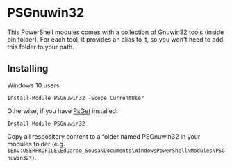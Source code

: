 # PSGnuwin32

This PowerShell modules comes with a collection of Gnuwin32 tools (inside bin folder).
For each tool, it provides an alias to it, so you won't need to add this folder to your path.

## Installing

Windows 10 users:

    Install-Module PSGnuwin32 -Scope CurrentUser

Otherwise, if you have [PsGet](http://psget.net/) installed:


    Install-Module PSGnuwin32
  
Copy all respository content to a folder named PSGnuwin32 in your modules folder (e.g. ` $Env:USERPROFILE\Eduardo_Sousa\Documents\WindowsPowerShell\Modules\PSGnuwin32\`).
